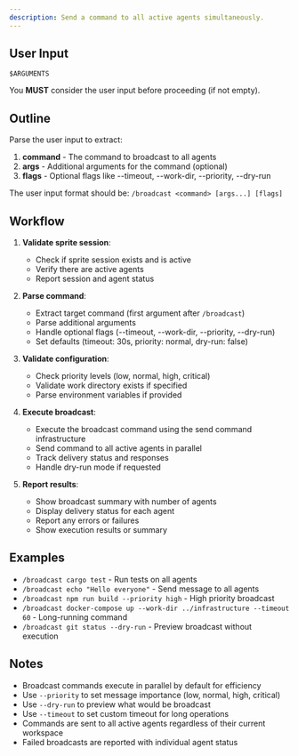 ```yaml
---
description: Send a command to all active agents simultaneously.
---
```


## User Input

```text
$ARGUMENTS
```

You **MUST** consider the user input before proceeding (if not empty).

## Outline

Parse the user input to extract:
1. **command** - The command to broadcast to all agents
2. **args** - Additional arguments for the command (optional)
3. **flags** - Optional flags like --timeout, --work-dir, --priority, --dry-run

The user input format should be: `/broadcast <command> [args...] [flags]`

## Workflow

1. **Validate sprite session**:
   - Check if sprite session exists and is active
   - Verify there are active agents
   - Report session and agent status

2. **Parse command**:
   - Extract target command (first argument after `/broadcast`)
   - Parse additional arguments
   - Handle optional flags (--timeout, --work-dir, --priority, --dry-run)
   - Set defaults (timeout: 30s, priority: normal, dry-run: false)

3. **Validate configuration**:
   - Check priority levels (low, normal, high, critical)
   - Validate work directory exists if specified
   - Parse environment variables if provided

4. **Execute broadcast**:
   - Execute the broadcast command using the send command infrastructure
   - Send command to all active agents in parallel
   - Track delivery status and responses
   - Handle dry-run mode if requested

5. **Report results**:
   - Show broadcast summary with number of agents
   - Display delivery status for each agent
   - Report any errors or failures
   - Show execution results or summary

## Examples

- `/broadcast cargo test` - Run tests on all agents
- `/broadcast echo "Hello everyone"` - Send message to all agents
- `/broadcast npm run build --priority high` - High priority broadcast
- `/broadcast docker-compose up --work-dir ../infrastructure --timeout 60` - Long-running command
- `/broadcast git status --dry-run` - Preview broadcast without execution

## Notes

- Broadcast commands execute in parallel by default for efficiency
- Use `--priority` to set message importance (low, normal, high, critical)
- Use `--dry-run` to preview what would be broadcast
- Use `--timeout` to set custom timeout for long operations
- Commands are sent to all active agents regardless of their current workspace
- Failed broadcasts are reported with individual agent status
